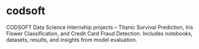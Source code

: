 # codsoft
CODSOFT Data Science Internship projects – Titanic Survival Prediction, Iris Flower Classification, and Credit Card Fraud Detection. Includes notebooks, datasets, results, and insights from model evaluation.
